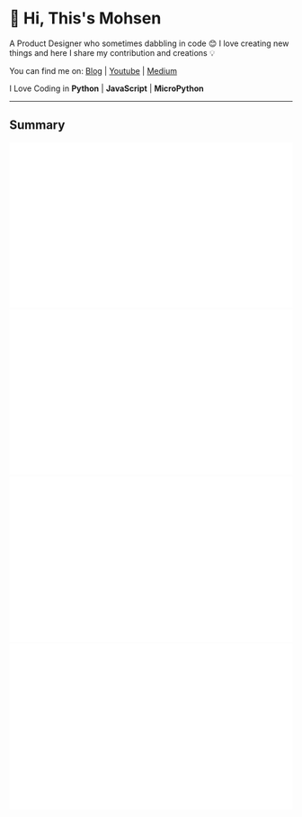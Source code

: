 # 👋 Hi, This's Mohsen

A Product Designer who sometimes dabbling in code 😊
I love creating new things and here I share my contribution and creations 💡

You can find me on:
[Blog](https://forge.mosn.me?ref=ghr) | [Youtube](https://www.youtube.com/@its_the_forge) | [Medium](https://medium.com/mosnfar)


I Love Coding in **Python** | **JavaScript** | **MicroPython**

---

## Summary

<p align="justify">
<img src="https://raw.githubusercontent.com/mosnfar/github-stats/master/generated/overview.svg#gh-dark-mode-only"/>
<img src="https://raw.githubusercontent.com/mosnfar/github-stats/master/generated/overview.svg#gh-light-mode-only"/>
<img src="https://raw.githubusercontent.com/mosnfar/github-stats/master/generated/languages.svg#gh-dark-mode-only"/>
<img src="https://raw.githubusercontent.com/mosnfar/github-stats/master/generated/languages.svg#gh-light-mode-only"/>
</p> 
 
<!---
mosnfar/mosnfar is a ✨ special ✨ repository because its `README.md` (this file) appears on your GitHub profile.
You can click the Preview link to take a look at your changes.
--->
